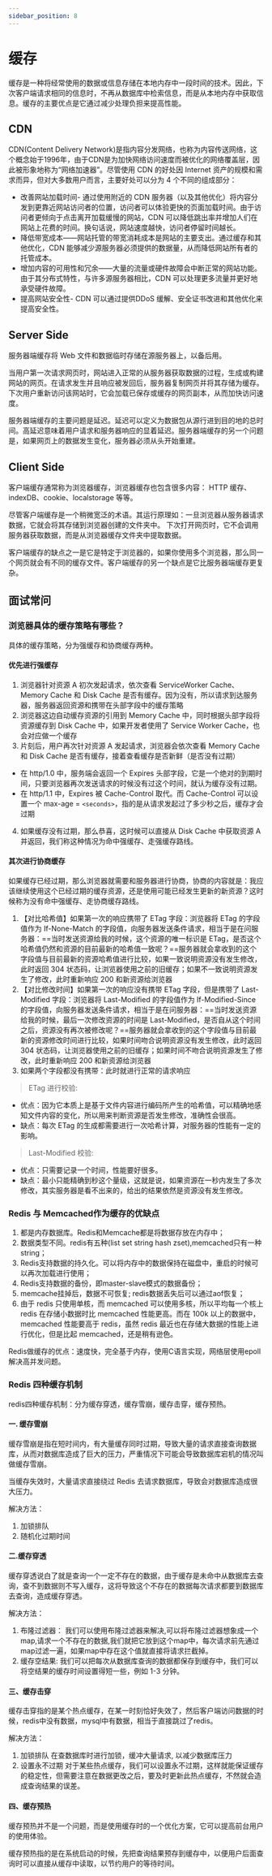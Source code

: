 ```yaml
---
sidebar_position: 8
---
```


# 缓存

缓存是一种将经常使用的数据或信息存储在本地内存中一段时间​​的技术。因此，下次客户端请求相同的信息时，不再从数据库中检索信息，而是从本地内存中获取信息。缓存的主要优点是它通过减少处理负担来提高性能。

## CDN

CDN(Content Delivery Network)是指内容分发网络，也称为内容传送网络，这个概念始于1996年，由于CDN是为加快网络访问速度而被优化的网络覆盖层，因此被形象地称为“网络加速器”。尽管使用 CDN 的好处因 Internet 资产的规模和需求而异，但对大多数用户而言，主要好处可以分为 4 个不同的组成部分：

- 改善网站加载时间- 通过使用附近的 CDN 服务器（以及其他优化）将内容分发到更靠近网站访问者的位置，访问者可以体验更快的页面加载时间。由于访问者更倾向于点击离开加载缓慢的网站，CDN 可以降低跳出率并增加人们在网站上花费的时间。换句话说，网站速度越快，访问者停留时间越长。
- 降低带宽成本——网站托管的带宽消耗成本是网站的主要支出。通过缓存和其他优化，CDN 能够减少源服务器必须提供的数据量，从而降低网站所有者的托管成本。
- 增加内容的可用性和冗余——大量的流量或硬件故障会中断正常的网站功能。由于其分布式特性，与许多源服务器相比，CDN 可以处理更多流量并更好地承受硬件故障。
- 提高网站安全性- CDN 可以通过提供DDoS 缓解、安全证书改进和其他优化来提高安全性。

## Server Side

服务器端缓存将 Web 文件和数据临时存储在源服务器上，以备后用。

当用户第一次请求网页时，网站进入正常的从服务器获取数据的过程，生成或构建网站的网页。在请求发生并且响应被发回后，服务器复制网页并将其存储为缓存。下次用户重新访问该网站时，它会加载已保存或缓存的网页副本，从而加快访问速度。

服务器端缓存的主要问题是延迟。延迟可以定义为数据包从源行进到目的地的总时间。高延迟意味着用户请求和服务器响应的显着延迟。服务器端缓存的另一个问题是，如果网页上的数据发生变化，服务器必须从头开始重建。

## Client Side

客户端缓存通常称为浏览器缓存，浏览器缓存也包含很多内容： HTTP 缓存、indexDB、cookie、localstorage 等等。

尽管客户端缓存是一个稍微宽泛的术语。其运行原理如：一旦浏览器从服务器请求数据，它就会将其存储到浏览器创建的文件夹中。 下次打开网页时，它不会调用服务器获取数据，而是从浏览器缓存文件夹中提取数据。

客户端缓存的缺点之一是它是特定于浏览器的，如果你使用多个浏览器，那么同一个网页就会有不同的缓存文件。客户端缓存的另一个缺点是它比服务器端缓存更复杂。

## 面试常问

### 浏览器具体的缓存策略有哪些？

具体的缓存策略，分为强缓存和协商缓存两种。

#### 优先进行强缓存

1. 浏览器针对资源 A 初次发起请求，依次查看 ServiceWorker Cache、Memory Cache 和 Disk Cache 是否有缓存。因为没有，所以请求到达服务器，服务器返回资源和携带在头部字段中的缓存策略
2. 浏览器这边自动缓存资源的引用到 Memory Cache 中，同时根据头部字段将资源缓存到 Disk Cache 中，如果开发者使用了 Service Worker Cache，也会对应做一个缓存
3. 片刻后，用户再次针对资源 A 发起请求，浏览器会依次查看 Memory Cache 和 Disk Cache 是否有缓存，接着查看缓存是否新鲜（是否没有过期）

- 在 http/1.0 中，服务端会返回一个 Expires 头部字段，它是一个绝对的到期时间，只要浏览器再次发送请求的时候没有过这个时间，就认为缓存没有过期。
- 在 http/1.1 中，Expires 被 Cache-Control 取代。而 Cache-Control 可以设置一个 max-age = `<seconds>`，指的是从请求发起过了多少秒之后，缓存才会过期

4. 如果缓存没有过期，那么恭喜，这时候可以直接从 Disk Cache 中获取资源 A 并返回，我们称这种情况为命中强缓存、走强缓存路线。

#### 其次进行协商缓存

如果缓存已经过期，那么浏览器就需要和服务器进行协商，协商的内容就是：我应该继续使用这个已经过期的缓存资源，还是使用可能已经发生更新的新资源？这时候称为没有命中强缓存、走协商缓存路线。

1. 【对比哈希值】如果第一次的响应携带了 ETag 字段：浏览器将 ETag 的字段值作为 If-None-Match 的字段值，向服务器发送条件请求，相当于是在问服务器：==当时发送资源给我的时候，这个资源的唯一标识是 ETag，是否这个哈希值仍然和资源的目前最新的哈希值一致呢？==服务器就会拿收到的这个字段值与目前最新的资源哈希值进行比较，如果一致说明资源没有发生修改，此时返回 304 状态码，让浏览器使用之前的旧缓存；如果不一致说明资源发生了修改，此时重新响应 200 和新资源给浏览器
2. 【对比修改时间】如果第一次的响应没有携带 ETag 字段，但是携带了 Last-Modified 字段：浏览器将 Last-Modified 的字段值作为 If-Modified-Since 的字段值，向服务器发送条件请求，相当于是在问服务器：==当时发送资源给我的时候，最后一次修改资源的时间是 Last-Modified，是否自从这个时间之后，资源没有再次被修改呢？==服务器就会拿收到的这个字段值与目前最新的资源修改时间进行比较，如果时间吻合说明资源没有发生修改，此时返回 304 状态码，让浏览器使用之前的旧缓存；如果时间不吻合说明资源发生了修改，此时重新响应 200 和新资源给浏览器
3. 如果两个字段都没有携带：此时就进行正常的请求响应

> ETag 进行校验:

- 优点：因为它本质上是基于文件内容进行编码所产生的哈希值，可以精确地感知文件内容的变化，所以用来判断资源是否发生修改，准确性会很高。
- 缺点：每次 ETag 的生成都需要进行一次哈希计算，对服务器的性能有一定的影响。

> Last-Modified 校验:

- 优点：只需要记录一个时间，性能要好很多。
- 缺点：最小只能精确到秒这个量级，这就是说，如果资源在一秒内发生了多次修改，其实服务器是看不出来的，给出的结果依然是资源没有发生修改。


### Redis 与 Memcached作为缓存的优缺点

1. 都是内存数据库。Redis和Memcache都是将数据存放在内存中；
2. 数据类型不同。redis有五种(list set string hash zset),memcached只有一种string；
3. Redis支持数据的持久化。可以将内存中的数据保持在磁盘中，重启的时候可以再次加载进行使用；
4. Redis支持数据的备份，即master-slave模式的数据备份；
5. memcache挂掉后，数据不可恢复; redis数据丢失后可以通过aof恢复；
6. 由于 redis 只使用单核，而 memcached 可以使用多核，所以平均每一个核上 redis 在存储小数据时比 memcached 性能更高。而在 100k 以上的数据中，memcached 性能要高于 redis，虽然 redis 最近也在存储大数据的性能上进行优化，但是比起 memcached，还是稍有逊色。

Redis做缓存的优点：速度快，完全基于内存，使用C语言实现，网络层使用epoll解决高并发问题。

### Redis 四种缓存机制

redis四种缓存机制：分为缓存穿透，缓存雪崩，缓存击穿，缓存预热。

#### 一. 缓存雪崩

缓存雪崩是指在短时间内，有大量缓存同时过期，导致大量的请求直接查询数据库，从而对数据库造成了巨大的压力，严重情况下可能会导致数据库宕机的情况叫做缓存雪崩。

当缓存失效时，大量请求直接绕过 Redis 去请求数据库，导致会对数据库造成很大压力。

解决方法：

1. 加锁排队
2. 随机化过期时间

#### 二.缓存穿透

缓存穿透说白了就是查询一个一定不存在的数据，由于缓存是未命中从数据库去查询，查不到数据则不写入缓存，这将导致这个不存在的数据每次请求都要到数据库去查询，造成缓存穿透。

解决方法：

1. 布隆过滤器：
   我们可以使用布隆过滤器来解决,可以将布隆过滤器想象成一个map,请求一个不存在的数据,我们就把它放到这个map中，每次请求前先通过map过滤一遍，如果map中存在这个值就直接将请求拦截掉。
2. 缓存空结果:
   我们可以把每次从数据库查询的数据都保存到缓存中，我们可以将空结果的缓存时间设置得短一些，例如 1-3 分钟。

#### 三、缓存击穿

缓存击穿指的是某个热点缓存，在某一时刻恰好失效了，然后客户端访问数据的时候，redis中没有数据，mysql中有数据，相当于直接跳过了redis。

解决方法：

1. 加锁排队
   在查数据库时进行加锁，缓冲大量请求, 以减少数据库压力
2. 设置永不过期
   对于某些热点缓存，我们可以设置永不过期，这样就能保证缓存的稳定性，但需要注意在数据更改之后，要及时更新此热点缓存，不然就会造成查询结果的误差。

#### 四、缓存预热

缓存预热并不是一个问题，而是使用缓存时的一个优化方案，它可以提高前台用户的使用体验。

缓存预热指的是在系统启动的时候，先把查询结果预存到缓存中，以便用户后面查询时可以直接从缓存中读取，以节约用户的等待时间。